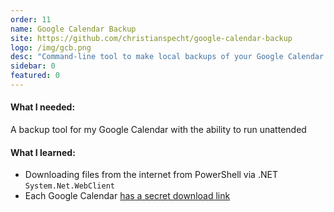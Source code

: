 ```yaml
---
order: 11
name: Google Calendar Backup
site: https://github.com/christianspecht/google-calendar-backup
logo: /img/gcb.png
desc: "Command-line tool to make local backups of your Google Calendar (or any other calendar)."
sidebar: 0
featured: 0
---
```


#### What I needed:

A backup tool for my Google Calendar with the ability to run unattended

#### What I learned:

- Downloading files from the internet from PowerShell via .NET `System.Net.WebClient`
- Each Google Calendar [has a secret download link](https://support.google.com/calendar/answer/37648#view_only)

    